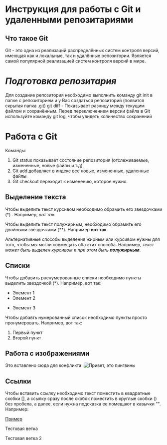 # Инструкция для работы с Git и удаленными репозитариями


## Что такое Git

Git - это одна из реализаций распределённых систем контроля версий, имеющая как и локальные, так и удалённые репозитории. Является самой популярной реализацией систем контроля версий в мире.

# *Подготовка репозитария*
Для создание репозитория необходимо выполнить команду git init в папке с репозиторием и у Вас создаться репозиторий (появится скрытая папка .git)
git diff - Показывает разницу между текущим файлом и сохранённым. Перед переключением версии файла в Git
используйте команду git log, чтобы увидеть количество сохранений

# Работа с Git  

 Команды:

 1. Git status показывает состояние репозитория (отслеживаемые, измененные, новые файлы и т.д)
 2. Git add добавляет в индекс все новые, измененные, удаленные файлы
 3. Git checkout переходит к изменению, которое нужно. 

 ## Выделение текста
Чтобы выделить текст курсивом необходимо обрамить его звездочками (*) . Например, *вот так*.

Чтобы выделить текст полужирным, необходимо обрамить его двойными звездочками (**). Например **вот так**.

Альтернативные способы выделения жирным или курсивом нужны для того, чтобы мы могли совмещать оба этих способа. Например, _текст может быть выделен курсивом и при этом быть **полужирным**_.

## Списки

Чтобы добавить рненумерованные списки необходимо пункты выделить звездочкой (*). 
Например, вот так:
* Элемент 1
* Элемент 2
+ Элемент 3 

Чтобы добавть нумерованный список необходимо пункты просто пронумеровать.
Например, вот так:
1. Первый пункт
2. Второй пункт

## Работа с изображениями
Это вставлено сюда для конфликта:
![Привет, это пингвины](Penguins.jpg)


## Ссылки

Чтобы вставить ссылку необходимо текст поместить в квадратные скобки [], а ссылку сразу после скобок поместить в круглые скобки () без пробела, а далее, если нужна подсказка ее помещают в кавычки "". Например:

[Пример](http://example.com/ "Необязательная подсказка")

Тестовая ветка

Тестовая ветка 2